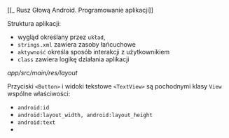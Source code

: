 [[_ Rusz Głową Android. Programowanie aplikacji]]


Struktura aplikacji:
- wygląd określany przez `układ`,
- `strings.xml`  zawiera zasoby łańcuchowe
- `aktywność` określa sposób interakcji z użytkownikiem
- `class` zawiera logikę działania aplikacji

*app/src/main/res/layout* 

Przyciski `<Button>` i widoki tekstowe `<TextView>` są pochodnymi klasy `View`
wspólne właściwości:
- `android:id`
- `android:layout_width, android:layout_height`
- `android:text`
- 

















